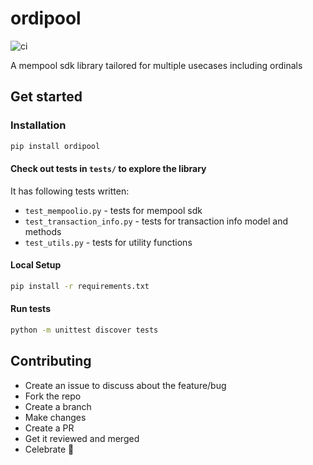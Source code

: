 # ordipool
![ci](https://github.com/twosatsmaxi/ordipool/actions/workflows/ci.yml/badge.svg)

A mempool sdk library tailored for multiple usecases including ordinals

## Get started
### Installation
```bash
pip install ordipool
```

#### Check out tests in `tests/` to explore the library
It has following tests written:
- `test_mempoolio.py` - tests for mempool sdk
- `test_transaction_info.py` - tests for transaction info model and methods
- `test_utils.py` - tests for utility functions

#### Local Setup
```bash
pip install -r requirements.txt
```


#### Run tests
```bash
python -m unittest discover tests
```

## Contributing
- Create an issue to discuss about the feature/bug
- Fork the repo
- Create a branch
- Make changes
- Create a PR
- Get it reviewed and merged
- Celebrate 🎉